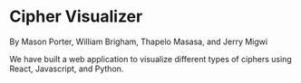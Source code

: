 # Cipher Visualizer
By Mason Porter, William Brigham, Thapelo Masasa, and Jerry Migwi

We have built a web application to visualize different types of ciphers using React, Javascript, and Python.
